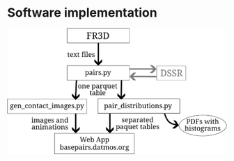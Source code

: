# Software implementation

![Overall flow of data through the pipeline](../img/diagram-overall-dataflow.svg)
